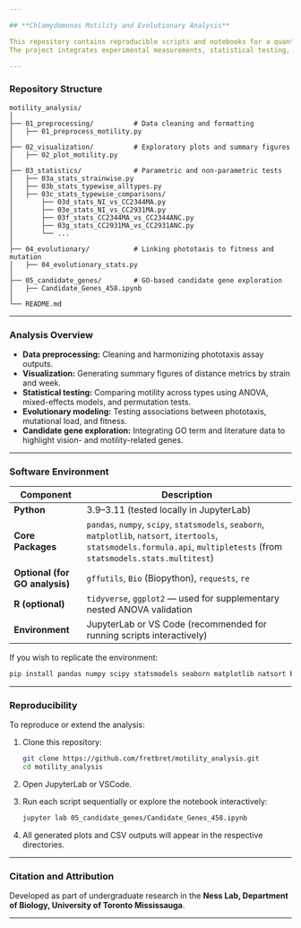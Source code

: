 ```yaml
---

## **Chlamydomonas Motility and Evolutionary Analysis**

This repository contains reproducible scripts and notebooks for a quantitative and evolutionary analysis of motility and phototaxis in *Chlamydomonas reinhardtii*.
The project integrates experimental measurements, statistical testing, and evolutionary modeling to examine how mutational variance and fitness relate to phototactic performance across mutation accumulation (MA) and natural isolate (NI) strains.

---
```


### **Repository Structure**

```
motility_analysis/
│
├── 01_preprocessing/          # Data cleaning and formatting
│   ├── 01_preprocess_motility.py
│
├── 02_visualization/          # Exploratory plots and summary figures
│   ├── 02_plot_motility.py
│
├── 03_statistics/             # Parametric and non-parametric tests
│   ├── 03a_stats_strainwise.py
│   ├── 03b_stats_typewise_alltypes.py
│   ├── 03c_stats_typewise_comparisons/
│       ├── 03d_stats_NI_vs_CC2344MA.py
│       ├── 03e_stats_NI_vs_CC2931MA.py
│       ├── 03f_stats_CC2344MA_vs_CC2344ANC.py
│       ├── 03g_stats_CC2931MA_vs_CC2931ANC.py
│       └── ...
│
├── 04_evolutionary/           # Linking phototaxis to fitness and mutation
│   ├── 04_evolutionary_stats.py
│
├── 05_candidate_genes/        # GO-based candidate gene exploration
│   ├── Candidate_Genes_458.ipynb
│
└── README.md
```

---

### **Analysis Overview**

* **Data preprocessing:** Cleaning and harmonizing phototaxis assay outputs.
* **Visualization:** Generating summary figures of distance metrics by strain and week.
* **Statistical testing:** Comparing motility across types using ANOVA, mixed-effects models, and permutation tests.
* **Evolutionary modeling:** Testing associations between phototaxis, mutational load, and fitness.
* **Candidate gene exploration:** Integrating GO term and literature data to highlight vision- and motility-related genes.

---

### **Software Environment**

| Component                      | Description                                                                                                                                                                 |
| ------------------------------ | --------------------------------------------------------------------------------------------------------------------------------------------------------------------------- |
| **Python**                     | 3.9–3.11 (tested locally in JupyterLab)                                                                                                                                     |
| **Core Packages**              | `pandas`, `numpy`, `scipy`, `statsmodels`, `seaborn`, `matplotlib`, `natsort`, `itertools`, `statsmodels.formula.api`, `multipletests` (from `statsmodels.stats.multitest`) |
| **Optional (for GO analysis)** | `gffutils`, `Bio` (Biopython), `requests`, `re`                                                                                                                             |
| **R (optional)**               | `tidyverse`, `ggplot2` — used for supplementary nested ANOVA validation                                                                                                     |
| **Environment**                | JupyterLab or VS Code (recommended for running scripts interactively)                                                                                                       |

If you wish to replicate the environment:

```bash
pip install pandas numpy scipy statsmodels seaborn matplotlib natsort biopython gffutils
```

---

### **Reproducibility**

To reproduce or extend the analysis:

1. Clone this repository:

   ```bash
   git clone https://github.com/fretbret/motility_analysis.git
   cd motility_analysis
   ```
2. Open JupyterLab or VSCode.
3. Run each script sequentially or explore the notebook interactively:

   ```bash
   jupyter lab 05_candidate_genes/Candidate_Genes_458.ipynb
   ```
4. All generated plots and CSV outputs will appear in the respective directories.

---

### **Citation and Attribution**

Developed as part of undergraduate research in the
**Ness Lab, Department of Biology, University of Toronto Mississauga**.

---
